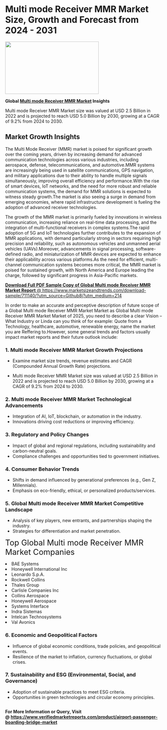 <H1>Multi mode Receiver MMR Market Size, Growth and Forecast from 2024 - 2031</H1><img class="aligncenter size-medium wp-image-584254" src="https://thirdeyenews.in/wp-content/uploads/2024/09/Global-Market-Research-300x168.jpeg" alt="" width="300" height="168" /><p><strong>Global&nbsp;<a href="https://www.marketsizeandtrends.com/download-sample/711140/?utm_source=Github8j?utm_medium=214">Multi mode Receiver MMR Market</a> Insights</strong></p><p>Multi mode Receiver MMR Market size was valued at USD 2.5 Billion in 2022 and is projected to reach USD 5.0 Billion by 2030, growing at a CAGR of 9.2% from 2024 to 2030.</p><p><h2>Market Growth Insights</h2> <p>The Multi Mode Receiver (MMR) market is poised for significant growth over the coming years, driven by increasing demand for advanced communication technologies across various industries, including aerospace, defense, telecommunications, and automotive.MMR systems are increasingly being used in satellite communications, GPS navigation, and military applications due to their ability to handle multiple signals simultaneously, improving overall efficiency and performance.With the rise of smart devices, IoT networks, and the need for more robust and reliable communication systems, the demand for MMR solutions is expected to witness steady growth.The market is also seeing a surge in demand from emerging economies, where rapid infrastructure development is fueling the adoption of advanced receiver technologies.</p> <p><a href="download-sample-link"></a></p> <p>The growth of the MMR market is primarily fueled by innovations in wireless communication, increasing reliance on real-time data processing, and the integration of multi-functional receivers in complex systems.The rapid adoption of 5G and IoT technologies further contributes to the expansion of MMR applications, with demand particularly strong in sectors requiring high precision and reliability, such as autonomous vehicles and unmanned aerial vehicles (UAVs).Moreover, advancements in signal processing, software-defined radio, and miniaturization of MMR devices are expected to enhance their applicability across various platforms.As the need for efficient, multi-channel communication systems becomes more critical, the MMR market is poised for sustained growth, with North America and Europe leading the charge, followed by significant progress in Asia-Pacific markets.</p> <p><a href="get-more-link"></p><p><span class=""><strong>Download Full PDF Sample Copy of Global Multi mode Receiver MMR Market Report</strong> @ <a href="https://www.marketsizeandtrends.com/download-sample/711140/?utm_source=Github8j?utm_medium=214" target="_blank">https://www.marketsizeandtrends.com/download-sample/711140/?utm_source=Github8j?utm_medium=214</a></span></p><p>In order to make an accurate and perceptive description of future scope of a Global&nbsp;Multi mode Receiver MMR Market Market as Global&nbsp;Multi mode Receiver MMR Market Market of 2025, you need to describe a clear Vision &ndash; What Industry or Linda can you think of for example: Quote from a Technology, healthcare, automotive, renewable energy, name the market you are Reffering to.However, some general trends and factors usually impact market reports and their future outlook include:</p><h3>1.&nbsp;<strong>Multi mode Receiver MMR Market Growth Projections</strong></h3><ul><li>Examine market size trends, revenue estimates and CAGR (Compounded Annual Growth Rate) projections.</li><li><p>Multi mode Receiver MMR Market size was valued at USD 2.5 Billion in 2022 and is projected to reach USD 5.0 Billion by 2030, growing at a CAGR of 9.2% from 2024 to 2030.</p></li></ul><h3>2.&nbsp;<strong>Multi mode Receiver MMR Market Technological Advancements</strong></h3><ul><li>Integration of AI, IoT, blockchain, or automation in the industry.</li><li>Innovations driving cost reductions or improving efficiency.</li></ul><h3>3.&nbsp;<strong>Regulatory and Policy Changes</strong></h3><ul><li>Impact of global and regional regulations, including sustainability and carbon-neutral goals.</li><li>Compliance challenges and opportunities tied to government initiatives.</li></ul><h3>4.&nbsp;<strong>Consumer Behavior Trends</strong></h3><ul><li>Shifts in demand influenced by generational preferences (e.g., Gen Z, Millennials).</li><li>Emphasis on eco-friendly, ethical, or personalized products/services.</li></ul><h3>5.&nbsp;<strong>Global Multi mode Receiver MMR Market Competitive Landscape</strong></h3><ul><li>Analysis of key players, new entrants, and partnerships shaping the industry.</li><li>Strategies for differentiation and market penetration.</li></ul><p data-pm-slice="1 1 []"><span style="color: inherit; font-family: inherit; font-size: 25px;">Top Global Multi mode Receiver MMR Market Companies</span></p><div class="" data-test-id=""><p><li>BAE Systems</li><li> Honeywell International Inc</li><li> Leonardo S.p.A.</li><li> Rockwell Collins</li><li> Thales Group</li><li> Carlisle Companies Inc</li><li> Collins Aerospace</li><li> Honeywell Aerospace</li><li> Systems Interface</li><li> Indra Sistemas</li><li> Intelcan Technosystems</li><li> Val Avonics</li></p></div><h3>6.&nbsp;<strong>Economic and Geopolitical Factors</strong></h3><ul><li>Influence of global economic conditions, trade policies, and geopolitical events.</li><li>Resilience of the market to inflation, currency fluctuations, or global crises.</li></ul><h3>7.&nbsp;<strong>Sustainability and ESG (Environmental, Social, and Governance)</strong></h3><ul><li>Adoption of sustainable practices to meet ESG criteria.</li><li>Opportunities in green technologies and circular economy principles.</li></ul><h2><strong style="font-size: 14px;">For More Information or Query, Visit @&nbsp;</strong><a style="background-color: #ffffff; font-size: 14px;" href="https://www.marketsizeandtrends.com/report/multi-mode-receiver-mmr-market/" target="_blank">https://www.verifiedmarketreports.com/product/airport-passenger-boarding-bridge-market</a></h2>